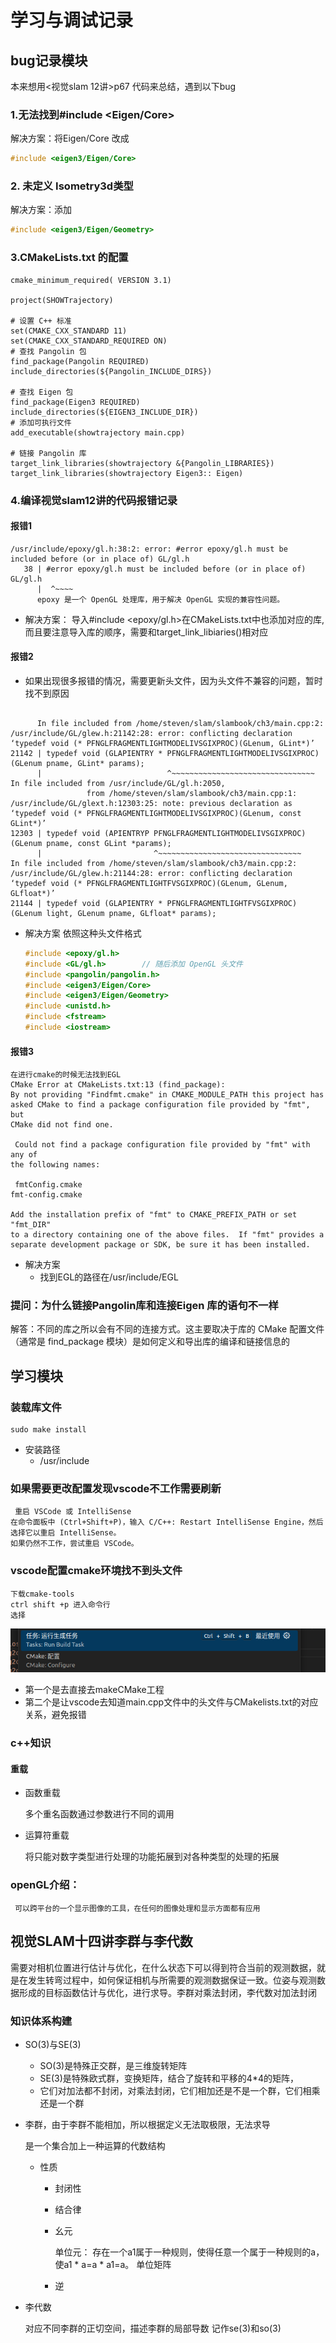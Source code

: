 # 学习与调试记录

## bug记录模块

本来想用<视觉slam 12讲>p67 代码来总结，遇到以下bug
### 1.无法找到#include <Eigen/Core>
解决方案：将Eigen/Core 改成 
```cpp
#include <eigen3/Eigen/Core>
```
### 2. 未定义 Isometry3d类型
解决方案：添加
```cpp
#include <eigen3/Eigen/Geometry>
```
### 3.CMakeLists.txt 的配置
```
cmake_minimum_required( VERSION 3.1)

project(SHOWTrajectory)

# 设置 C++ 标准
set(CMAKE_CXX_STANDARD 11)
set(CMAKE_CXX_STANDARD_REQUIRED ON)
# 查找 Pangolin 包
find_package(Pangolin REQUIRED)
include_directories(${Pangolin_INCLUDE_DIRS})

# 查找 Eigen 包
find_package(Eigen3 REQUIRED)
include_directories(${EIGEN3_INCLUDE_DIR})
# 添加可执行文件
add_executable(showtrajectory main.cpp)

# 链接 Pangolin 库
target_link_libraries(showtrajectory &{Pangolin_LIBRARIES})
target_link_libraries(showtrajectory Eigen3:: Eigen)
```
### 4.编译视觉slam12讲的代码报错记录
#### 报错1
```
/usr/include/epoxy/gl.h:38:2: error: #error epoxy/gl.h must be included before (or in place of) GL/gl.h
   38 | #error epoxy/gl.h must be included before (or in place of) GL/gl.h
      |  ^~~~~
      epoxy 是一个 OpenGL 处理库，用于解决 OpenGL 实现的兼容性问题。
```
- 解决方案：
    导入#include <epoxy/gl.h>在CMakeLists.txt中也添加对应的库,而且要注意导入库的顺序，需要和target_link_libiaries()相对应
#### 报错2
-    如果出现很多报错的情况，需要更新头文件，因为头文件不兼容的问题，暂时找不到原因
```
   
      In file included from /home/steven/slam/slambook/ch3/main.cpp:2:
/usr/include/GL/glew.h:21142:28: error: conflicting declaration ‘typedef void (* PFNGLFRAGMENTLIGHTMODELIVSGIXPROC)(GLenum, GLint*)’
21142 | typedef void (GLAPIENTRY * PFNGLFRAGMENTLIGHTMODELIVSGIXPROC) (GLenum pname, GLint* params);
      |                            ^~~~~~~~~~~~~~~~~~~~~~~~~~~~~~~~~
In file included from /usr/include/GL/gl.h:2050,
                 from /home/steven/slam/slambook/ch3/main.cpp:1:
/usr/include/GL/glext.h:12303:25: note: previous declaration as ‘typedef void (* PFNGLFRAGMENTLIGHTMODELIVSGIXPROC)(GLenum, const GLint*)’
12303 | typedef void (APIENTRYP PFNGLFRAGMENTLIGHTMODELIVSGIXPROC) (GLenum pname, const GLint *params);
      |                         ^~~~~~~~~~~~~~~~~~~~~~~~~~~~~~~~~
In file included from /home/steven/slam/slambook/ch3/main.cpp:2:
/usr/include/GL/glew.h:21144:28: error: conflicting declaration ‘typedef void (* PFNGLFRAGMENTLIGHTFVSGIXPROC)(GLenum, GLenum, GLfloat*)’
21144 | typedef void (GLAPIENTRY * PFNGLFRAGMENTLIGHTFVSGIXPROC) (GLenum light, GLenum pname, GLfloat* params);
```
- 解决方案
    依照这种头文件格式
    ```cpp
    #include <epoxy/gl.h>     
    #include <GL/gl.h>        // 随后添加 OpenGL 头文件
    #include <pangolin/pangolin.h>
    #include <eigen3/Eigen/Core>
    #include <eigen3/Eigen/Geometry>
    #include <unistd.h>
    #include <fstream>
    #include <iostream>
    ```
#### 报错3
    在进行cmake的时候无法找到EGL
    CMake Error at CMakeLists.txt:13 (find_package):
    By not providing "Findfmt.cmake" in CMAKE_MODULE_PATH this project has
    asked CMake to find a package configuration file provided by "fmt", but
    CMake did not find one.

     Could not find a package configuration file provided by "fmt" with any of
    the following names:

     fmtConfig.cmake
    fmt-config.cmake

    Add the installation prefix of "fmt" to CMAKE_PREFIX_PATH or set "fmt_DIR"
    to a directory containing one of the above files.  If "fmt" provides a
    separate development package or SDK, be sure it has been installed.
- 解决方案
    - 找到EGL的路径在/usr/include/EGL
### 提问：为什么链接Pangolin库和连接Eigen 库的语句不一样

解答：不同的库之所以会有不同的连接方式。这主要取决于库的 CMake 配置文件（通常是 find_package 模块）是如何定义和导出库的编译和链接信息的

##  学习模块
### 装载库文件
    sudo make install 
- 安装路径  
  - /usr/include
### 如果需要更改配置发现vscode不工作需要刷新
     重启 VSCode 或 IntelliSense
    在命令面板中 (Ctrl+Shift+P)，输入 C/C++: Restart IntelliSense Engine，然后选择它以重启 IntelliSense。
    如果仍然不工作，尝试重启 VSCode。
### vscode配置cmake环境找不到头文件
    下载cmake-tools
    ctrl shift +p 进入命令行
    选择
![My Image](images/cmake.png)
- 第一个是去直接去makeCMake工程
- 第二个是让vscode去知道main.cpp文件中的头文件与CMakelists.txt的对应关系，避免报错
### c++知识

#### 重载
- 函数重载
    
  多个重名函数通过参数进行不同的调用
- 运算符重载

  将只能对数字类型进行处理的功能拓展到对各种类型的处理的拓展

 ### openGL介绍：
     可以跨平台的一个显示图像的工具，在任何的图像处理和显示方面都有应用
 ## 视觉SLAM十四讲李群与李代数
 需要对相机位置进行估计与优化，在什么状态下可以得到符合当前的观测数据，就是在发生转弯过程中，如何保证相机与所需要的观测数据保证一致。位姿与观测数据形成的目标函数估计与优化，进行求导。李群对乘法封闭，李代数对加法封闭
 ### 知识体系构建

- SO(3)与SE(3)
  
  - SO(3)是特殊正交群，是三维旋转矩阵
  - SE(3)是特殊欧式群，变换矩阵，结合了旋转和平移的4*4的矩阵，
  - 它们对加法都不封闭，对乘法封闭，它们相加还是不是一个群，它们相乘还是一个群
- 李群，由于李群不能相加，所以根据定义无法取极限，无法求导
  
  是一个集合加上一种运算的代数结构
  - 性质
    - 封闭性
    - 结合律
    - 幺元

      单位元：
      存在一个a1属于一种规则，使得任意一个属于一种规则的a，使a1 * a=a * a1=a。
      单位矩阵
    - 逆
- 李代数

  对应不同李群的正切空间，描述李群的局部导数
  记作se(3)和so(3)